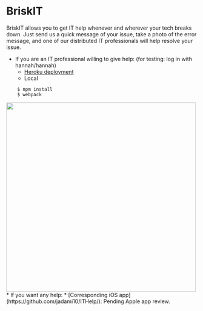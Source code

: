 # BriskIT

BriskIT allows you to get IT help whenever and wherever your tech breaks down. Just send us a quick message of your issue, take a photo of the error message, and one of our distributed IT professionals will help resolve your issue.

* If you are an IT professional willing to give help: (for testing: log in with hannah/hannah)
    * [Heroku deployment](https://briskit.herokuapp.com/)
    * Local
```
    $ npm install
    $ webpack
```

<img src="http://jadami10.github.io/ITHelp/mock.png" width=500px>
* If you want any help: 
    * [Corresponding iOS app](https://github.com/jadami10/ITHelp/): Pending Apple app review.
